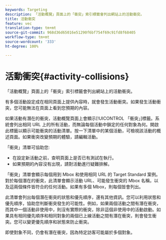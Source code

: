 ```yaml
---
keywords: Targeting
description: 「活動概覽」頁面上的「衝突」索引標籤會列出網站上的活動衝突。
title: 活動衝突
feature: vec
translation-type: tm+mt
source-git-commit: 968d36d65016e51290f6bf754f69c91fd8f68405
workflow-type: tm+mt
source-wordcount: '333'
ht-degree: 100%

---
```



# 活動衝突{#activity-collisions}

「活動概覽」頁面上的「衝突」索引標籤會列出網站上的活動衝突。

有多個活動設定成在相同頁面上提供內容時，就會發生活動衝突。如果發生活動衝突，您可能無法在頁面上看到您預期的內容。

如果活動有潛在的衝突，活動概覽頁面上會顯示[!UICONTROL 「衝突」]標籤。系統會列出相同 URL 上的所有活動，而無論每個活動中鎖定的任何對象為何。開啟此標籤以顯示可能衝突的活動清單。按一下清單中的某個活動，可檢視該活動的概述頁面。如果衝突改變預期的體驗，請編輯活動。

「衝突」清單可協助您:

* 在設定新活動之前，查明頁面上是否已有測試在執行。
* 如果預期的內容沒有出現，請對活動進行疑難排解。

「衝突」清單會顯示每個用到 Mbox 和使用相同 URL 的 Target Standard 案例。對於每個潛在的衝突，此清單會顯示活動 URL、可能發生衝突的 Mbox 名稱，以及這兩個條件皆符合的任何活動。如果有多個 Mbox，則每個皆會列出。

此清單會列出每個潛在衝突的狀態和優先順序，還有其他資訊。您可以利用狀態和優先順序，協助您判斷衝突發生的可能性。例如，如果兩個活動之間有潛在衝突，而其中一個活動非使用中，則沒有實際的衝突，除非這個非使用中的活動啟動。如果具有相同優先順序和相同對象的兩個已上線活動之間有潛在衝突，則會發生衝突。您可以變更優先順序和狀態來防止衝突。

即使對象不同，仍會有潛在衝突，因為特定訪客可能屬於多個對象。
